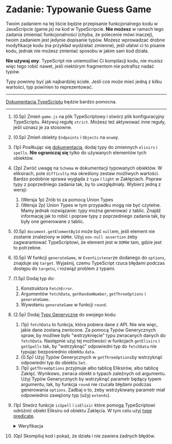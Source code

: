 # Zadanie: Typowanie Guess Game

Twoim zadaniem na tej liście będzie przepisanie funkcjonalnego kodu w JavaScripcie (game.js) na kod w TypeScripcie. **Nie możesz** w ramach tego zadania zmieniać funkcjonalności (chyba, że polecenie mówi inaczej), twoim zadaniem jest jedynie dopisanie typów. Możesz wprowadzać drobne modyfikacje kodu (na przykład wydzielać zmienne), jeśli ułatwi ci to pisanie kodu, jednak nie możesz zmieniać sposobu w jakim sam kod działa.

**Nie używaj _any_**. TypeScript nie uniemożliwi Ci kompilacji kodu, nie musisz więc tego robić nawet, jeśli niektórym fragmentom nie potrafisz nadać typów.

Typy powinny być jak najbardziej ścisłe. Jeśli coś może mieć jedną z kilku wartości, typ powinien to reprezentować.

---

[Dokumentacja TypeScriptu](https://www.typescriptlang.org/) będzie bardzo pomocna.

---

1. (0.5p) Zmień `game.js` na plik TypeScriptowy i stwórz plik konfiguracyjny TypeScriptu. Aktywuj regułę `strict`. Możesz też aktywować inne reguły, jeśli uznasz je za stosowne.
1. (0.5p) Zmień obiekty `Endpoints` i `Objects` na `enum`y.
1. (1p) Posiłkując się [dokumentacją](https://wizard-world-api.herokuapp.com/swagger/index.html), dodaj typy do zmiennych `elixirs` i `spells`. **Nie ograniczaj się** tylko do używanych elementów tych obiektów. 
1. (2p) Zwróć uwagę na `Schema` w dokumentacji typowanych obiektów. W eliksirach, pole `difficulty` ma określony zestaw możliwych wartości. Bardzo podobnie sprawa wygląda z `type` i `light` w Zaklęciach. Popraw typy z poprzedniego zadania tak, by to uwzględniały. Wybierz jedną z wersji:
    1. (Wersja 1p) Zrób to za pomocą Union Types
    1. (Wersja 2p) Union Types w tym przypadku mogą nie być czytelne. Mamy jednak rozwiązanie: typy można generować z tablic. Znajdź informację jak to robić i popraw typy z poprzedniego zadania tak, by były one generowane z tablic.
1. (0.5p) `document.getElementById` może być `null`em, jeśli element nie zostanie znaleziony w `DOM`ie. Użyj `non-null assertion` żeby zagwarantować TypeScriptowi, że element jest w `DOM`ie tam, gdzie jest to potrzebne.
1. (0.5p) W funkcji `generateGame`, w `EventListener`ze dodanego do `options`, znajduje się `target`. Wyjaśnij, czemu TypeScript rzuca błędami podczas dostępu do `target`u, i rozwiąż problem z typami.
1. (1.5p) Dodaj typ do:
    1. Konstruktora `FetchError`.
    1. Argumentów `fetchData`, `getRandomNumber`, `getThreeOptions` i `generateGame`.
    1. Wywołaniu `generateGame` w funkcji `round`. 
1. (2.5p) Dodaj [Typy Generyczne](https://www.typescriptlang.org/docs/handbook/2/generics.html) do swojego kodu:
    1. (1p) `fetchData` to funkcja, która pobiera dane z API. Nie wie więc, jakie dane zostaną zwrócone. Za pomocą Typów Generycznych spraw, by możliwe było "wstrzyknięcie" typu zwracanych danych do `fetchData`. Następnie użyj tej możliwości w funkcjach `getElixirs` i `getSpells` tak, by "wstrzyknąć" odpowiedni typ do `fetchData` nie typując bezpośrednio obiektu `data`.
    1. (0.5p) Użyj Typów Generycznych w `getThreeOptions`by wstrzyknąć odpowiedni typ do obiektu `Set`.
    1. (1p) `getThreeOptions` przyjmuje albo tablicę Eliksirów, albo tablicę Zaklęć. Wynikowo, zwraca obiekt o typach zależnych od argumentu. Użyj Typów Generycznych by wstrzyknąć parametr będący typem argumentu, tak, by funkcja `round` nie rzucała błędami podczas generowania `options`. Zadbaj o to, żeby wstrzykiwany parametr miał odpowiednio zawężony typ (użyj `extends`).
1. (1p) Stwórz funkcje `isSpell` i `isElixir` które pomogą TypeScriptowi odróżnić obiekt Eliksiru od obiektu Zaklęcia. W tym celu użyj [type predicate](https://www.typescriptlang.org/docs/handbook/2/narrowing.html#using-type-predicates).

    <details>
      <summary>Weryfikacja</summary>

      Poniższy kod wklejony na koniec pliku nie powinien powodować błędów TypeScripta.

      ```ts
      const check = (object: Elixir | Spell) => {
        if (isSpell(object)) {
          console.log(object.incantation)
        }

        if (isElixir(object)) {
          console.log(object.ingredients)
        }
      }
      ```
    </details>

1. (0p) Skompiluj kod i pokaż, że działa i nie zawiera żadnych błędów.

